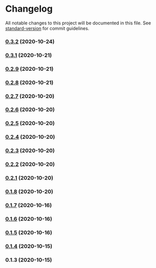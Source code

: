 # Changelog

All notable changes to this project will be documented in this file. See [standard-version](https://github.com/conventional-changelog/standard-version) for commit guidelines.

### [0.3.2](https://github.com/sergey-demidov/vuetify-coloring/compare/v0.3.1...v0.3.2) (2020-10-24)

### [0.3.1](https://github.com/sergey-demidov/vuetify-coloring/compare/v0.2.9...v0.3.1) (2020-10-21)

### [0.2.9](https://github.com/sergey-demidov/vuetify-coloring/compare/v0.2.8...v0.2.9) (2020-10-21)

### [0.2.8](https://github.com/sergey-demidov/vuetify-coloring/compare/v0.2.7...v0.2.8) (2020-10-21)

### [0.2.7](https://github.com/sergey-demidov/vuetify-coloring/compare/v0.2.6...v0.2.7) (2020-10-20)

### [0.2.6](https://github.com/sergey-demidov/vuetify-coloring/compare/v0.2.5...v0.2.6) (2020-10-20)

### [0.2.5](https://github.com/sergey-demidov/vuetify-coloring/compare/v0.2.4...v0.2.5) (2020-10-20)

### [0.2.4](https://github.com/sergey-demidov/vuetify-coloring/compare/v0.2.3...v0.2.4) (2020-10-20)

### [0.2.3](https://github.com/sergey-demidov/vuetify-coloring/compare/v0.2.2...v0.2.3) (2020-10-20)

### [0.2.2](https://github.com/sergey-demidov/vuetify-coloring/compare/v0.2.1...v0.2.2) (2020-10-20)

### [0.2.1](https://github.com/sergey-demidov/vuetify-coloring/compare/v0.1.6...v0.2.1) (2020-10-20)

### [0.1.8](https://github.com/sergey-demidov/vuetify-coloring/compare/v0.1.6...v0.1.8) (2020-10-20)

### [0.1.7](https://github.com/sergey-demidov/vuetify-coloring/compare/v0.1.6...v0.1.7) (2020-10-16)

### [0.1.6](https://github.com/sergey-demidov/vuetify-coloring/compare/v0.1.5...v0.1.6) (2020-10-16)

### [0.1.5](https://github.com/sergey-demidov/vuetify-coloring/compare/v0.1.4...v0.1.5) (2020-10-16)

### [0.1.4](https://github.com/sergey-demidov/vuetify-coloring/compare/v0.1.3...v0.1.4) (2020-10-15)

### 0.1.3 (2020-10-15)

